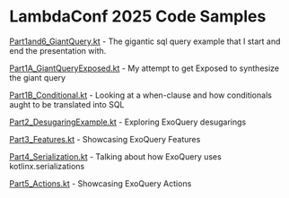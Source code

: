 # LambdaConf 2025 Code Samples

[Part1and6_GiantQuery.kt](src/main/kotlin/io/exoquery/example/Part1and6_GiantQuery.kt) - The gigantic sql query example that I start and end the presentation with.

[Part1A_GiantQueryExposed.kt](src/main/kotlin/io/exoquery/example/exposed/Part1A_GiantQueryExposed.kt) - My attempt to get Exposed to synthesize the giant query

[Part1B_Conditional.kt](src/main/kotlin/io/exoquery/example/Part1B_Conditional.kt) - Looking at a when-clause and how conditionals aught to be translated into SQL

[Part2_DesugaringExample.kt](src/main/kotlin/io/exoquery/example/Part2_DesugaringExample.kt) - Exploring ExoQuery desugarings

[Part3_Features.kt](src/main/kotlin/io/exoquery/example/Part3_Features.kt) - Showcasing ExoQuery Features

[Part4_Serialization.kt](src/main/kotlin/io/exoquery/example/Part4_Serialization.kt) - Talking about how ExoQuery uses kotlinx.serializations

[Part5_Actions.kt](src/main/kotlin/io/exoquery/example/Part5_Actions.kt) - Showcasing ExoQuery Actions
